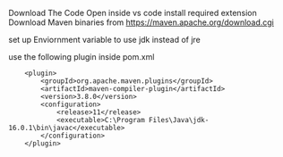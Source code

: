 Download The Code
Open inside vs code
install required extension
Download Maven binaries from https://maven.apache.org/download.cgi

set up Enviornment variable to use jdk instead of jre

use the following plugin inside pom.xml

```
    <plugin>
        <groupId>org.apache.maven.plugins</groupId>
        <artifactId>maven-compiler-plugin</artifactId>
        <version>3.8.0</version>
        <configuration>
            <release>11</release>
            <executable>C:\Program Files\Java\jdk-16.0.1\bin\javac</executable>
        </configuration>
    </plugin>
```